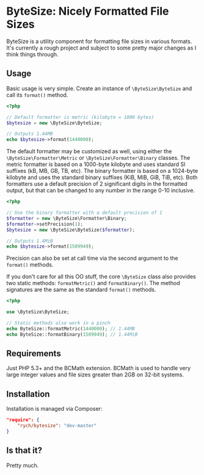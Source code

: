 ByteSize: Nicely Formatted File Sizes
=====================================

ByteSize is a utility component for formatting file sizes in various formats.
It's currently a rough project and subject to some pretty major changes as I
think things through.


Usage
-----

Basic usage is very simple. Create an instance of `\ByteSize\ByteSize` and call
its `format()` method.

```php
<?php

// Default formatter is metric (kilobyte = 1000 bytes)
$bytesize = new \ByteSize\ByteSize;

// Outputs 1.44MB
echo $bytesize->format(1440000);
```

The default formatter may be customized as well, using either the
`\ByteSize\Formatter\Metric` or `\ByteSize\Formatter\Binary` classes. The metric
formatter is based on a 1000-byte kilobyte and uses standard SI suffixes (kB,
MB, GB, TB, etc). The binary formatter is based on a 1024-byte kilobyte and
uses the standard binary suffixes (KiB, MiB, GiB, TiB, etc). Both formatters
use a default precision of 2 significant digits in the formatted output, but
that can be changed to any number in the range 0-10 inclusive.

```php
<?php

// Use the binary formatter with a default precision of 1
$formatter = new \ByteSize\Formatter\Binary;
$formatter->setPrecision(1);
$bytesize = new \ByteSize\ByteSize($formatter);

// Outputs 1.4MiB
echo $bytesize->format(1509949);
```

Precision can also be set at call time via the second argument to the
`format()` methods.

If you don't care for all this OO stuff, the core `\ByteSize` class also
provides two static methods: `formatMetric()` and `formatBinary()`. The method
signatures are the same as the standard `format()` methods.

```php
<?php

use \ByteSize\ByteSize;

// Static methods also work in a pinch
echo ByteSize::formatMetric(1440000); // 1.44MB
echo ByteSize::formatBinary(1509949); // 1.44MiB
```


Requirements
------------

Just PHP 5.3+ and the BCMath extension. BCMath is used to handle very large
integer values and file sizes greater than 2GB on 32-bit systems.


Installation
------------

Installation is managed via Composer:

```json
"require": {
    "rych/bytesize": "dev-master"
}
```


Is that it?
-----------

Pretty much.
